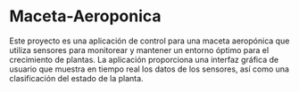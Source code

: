 # Maceta-Aeroponica
Este proyecto es una aplicación de control para una maceta aeropónica que utiliza sensores para monitorear y mantener un entorno óptimo para el crecimiento de plantas. La aplicación proporciona una interfaz gráfica de usuario que muestra en tiempo real los datos de los sensores, así como una clasificación del estado de la planta.
